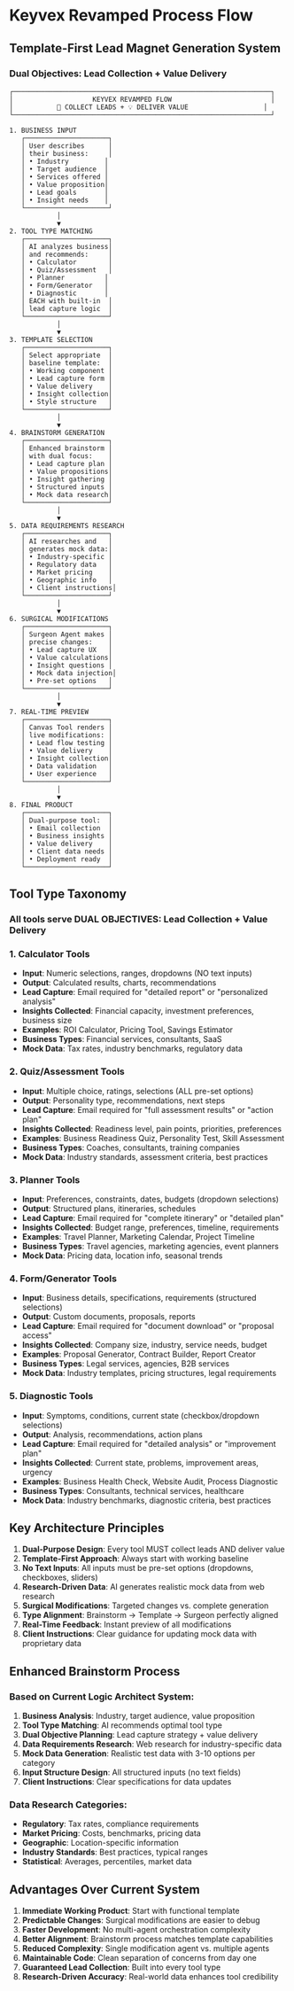 # Keyvex Revamped Process Flow

## Template-First Lead Magnet Generation System
### Dual Objectives: Lead Collection + Value Delivery

```
┌─────────────────────────────────────────────────────────────────┐
│                    KEYVEX REVAMPED FLOW                         │
│           🎯 COLLECT LEADS + 💡 DELIVER VALUE                   │
└─────────────────────────────────────────────────────────────────┘

1. BUSINESS INPUT
   ┌─────────────────────┐
   │ User describes      │
   │ their business:     │
   │ • Industry         │
   │ • Target audience  │
   │ • Services offered │
   │ • Value proposition│
   │ • Lead goals       │
   │ • Insight needs    │
   └─────────────────────┘
            │
            ▼
2. TOOL TYPE MATCHING
   ┌─────────────────────┐
   │ AI analyzes business│
   │ and recommends:     │
   │ • Calculator        │
   │ • Quiz/Assessment   │
   │ • Planner          │
   │ • Form/Generator   │
   │ • Diagnostic       │
   │ EACH with built-in  │
   │ lead capture logic  │
   └─────────────────────┘
            │
            ▼
3. TEMPLATE SELECTION
   ┌─────────────────────┐
   │ Select appropriate  │
   │ baseline template:  │
   │ • Working component │
   │ • Lead capture form │
   │ • Value delivery    │
   │ • Insight collection│
   │ • Style structure   │
   └─────────────────────┘
            │
            ▼
4. BRAINSTORM GENERATION
   ┌─────────────────────┐
   │ Enhanced brainstorm │
   │ with dual focus:    │
   │ • Lead capture plan │
   │ • Value propositions│
   │ • Insight gathering │
   │ • Structured inputs │
   │ • Mock data research│
   └─────────────────────┘
            │
            ▼
5. DATA REQUIREMENTS RESEARCH
   ┌─────────────────────┐
   │ AI researches and   │
   │ generates mock data:│
   │ • Industry-specific │
   │ • Regulatory data   │
   │ • Market pricing    │
   │ • Geographic info   │
   │ • Client instructions│
   └─────────────────────┘
            │
            ▼
6. SURGICAL MODIFICATIONS
   ┌─────────────────────┐
   │ Surgeon Agent makes │
   │ precise changes:    │
   │ • Lead capture UX   │
   │ • Value calculations│
   │ • Insight questions │
   │ • Mock data injection│
   │ • Pre-set options   │
   └─────────────────────┘
            │
            ▼
7. REAL-TIME PREVIEW
   ┌─────────────────────┐
   │ Canvas Tool renders │
   │ live modifications: │
   │ • Lead flow testing │
   │ • Value delivery    │
   │ • Insight collection│
   │ • Data validation   │
   │ • User experience   │
   └─────────────────────┘
            │
            ▼
8. FINAL PRODUCT
   ┌─────────────────────┐
   │ Dual-purpose tool:  │
   │ • Email collection  │
   │ • Business insights │
   │ • Value delivery    │
   │ • Client data needs │
   │ • Deployment ready  │
   └─────────────────────┘
```

## Tool Type Taxonomy
### All tools serve DUAL OBJECTIVES: Lead Collection + Value Delivery

### 1. Calculator Tools
- **Input**: Numeric selections, ranges, dropdowns (NO text inputs)
- **Output**: Calculated results, charts, recommendations
- **Lead Capture**: Email required for "detailed report" or "personalized analysis"
- **Insights Collected**: Financial capacity, investment preferences, business size
- **Examples**: ROI Calculator, Pricing Tool, Savings Estimator
- **Business Types**: Financial services, consultants, SaaS
- **Mock Data**: Tax rates, industry benchmarks, regulatory data

### 2. Quiz/Assessment Tools
- **Input**: Multiple choice, ratings, selections (ALL pre-set options)
- **Output**: Personality type, recommendations, next steps
- **Lead Capture**: Email required for "full assessment results" or "action plan"
- **Insights Collected**: Readiness level, pain points, priorities, preferences
- **Examples**: Business Readiness Quiz, Personality Test, Skill Assessment
- **Business Types**: Coaches, consultants, training companies
- **Mock Data**: Industry standards, assessment criteria, best practices

### 3. Planner Tools
- **Input**: Preferences, constraints, dates, budgets (dropdown selections)
- **Output**: Structured plans, itineraries, schedules
- **Lead Capture**: Email required for "complete itinerary" or "detailed plan"
- **Insights Collected**: Budget range, preferences, timeline, requirements
- **Examples**: Travel Planner, Marketing Calendar, Project Timeline
- **Business Types**: Travel agencies, marketing agencies, event planners
- **Mock Data**: Pricing data, location info, seasonal trends

### 4. Form/Generator Tools
- **Input**: Business details, specifications, requirements (structured selections)
- **Output**: Custom documents, proposals, reports
- **Lead Capture**: Email required for "document download" or "proposal access"
- **Insights Collected**: Company size, industry, service needs, budget
- **Examples**: Proposal Generator, Contract Builder, Report Creator
- **Business Types**: Legal services, agencies, B2B services
- **Mock Data**: Industry templates, pricing structures, legal requirements

### 5. Diagnostic Tools
- **Input**: Symptoms, conditions, current state (checkbox/dropdown selections)
- **Output**: Analysis, recommendations, action plans
- **Lead Capture**: Email required for "detailed analysis" or "improvement plan"
- **Insights Collected**: Current state, problems, improvement areas, urgency
- **Examples**: Business Health Check, Website Audit, Process Diagnostic
- **Business Types**: Consultants, technical services, healthcare
- **Mock Data**: Industry benchmarks, diagnostic criteria, best practices

## Key Architecture Principles

1. **Dual-Purpose Design**: Every tool MUST collect leads AND deliver value
2. **Template-First Approach**: Always start with working baseline
3. **No Text Inputs**: All inputs must be pre-set options (dropdowns, checkboxes, sliders)
4. **Research-Driven Data**: AI generates realistic mock data from web research
5. **Surgical Modifications**: Targeted changes vs. complete generation
6. **Type Alignment**: Brainstorm → Template → Surgeon perfectly aligned
7. **Real-Time Feedback**: Instant preview of all modifications
8. **Client Instructions**: Clear guidance for updating mock data with proprietary data

## Enhanced Brainstorm Process

### Based on Current Logic Architect System:
1. **Business Analysis**: Industry, target audience, value proposition
2. **Tool Type Matching**: AI recommends optimal tool type
3. **Dual Objective Planning**: Lead capture strategy + value delivery
4. **Data Requirements Research**: Web research for industry-specific data
5. **Mock Data Generation**: Realistic test data with 3-10 options per category
6. **Input Structure Design**: All structured inputs (no text fields)
7. **Client Instructions**: Clear specifications for data updates

### Data Research Categories:
- **Regulatory**: Tax rates, compliance requirements
- **Market Pricing**: Costs, benchmarks, pricing data
- **Geographic**: Location-specific information
- **Industry Standards**: Best practices, typical ranges
- **Statistical**: Averages, percentiles, market data

## Advantages Over Current System

1. **Immediate Working Product**: Start with functional template
2. **Predictable Changes**: Surgical modifications are easier to debug
3. **Faster Development**: No multi-agent orchestration complexity
4. **Better Alignment**: Brainstorm process matches template capabilities
5. **Reduced Complexity**: Single modification agent vs. multiple agents
6. **Maintainable Code**: Clean separation of concerns from day one
7. **Guaranteed Lead Collection**: Built into every tool type
8. **Research-Driven Accuracy**: Real-world data enhances tool credibility